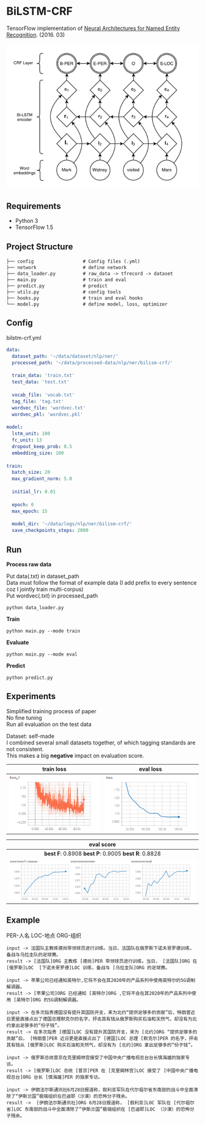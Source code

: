 # BiLSTM-CRF 

TensorFlow implementation of [Neural Architectures for Named Entity Recognition](https://arxiv.org/pdf/1603.01360.pdf). (2016. 03)

![images](images/architecture.png)

## Requirements

- Python 3
- TensorFlow 1.5


## Project Structure


    ├── config                  # Config files (.yml)
    ├── network                 # define network
    ├── data_loader.py          # raw_data -> tfrecord -> dataset
    ├── main.py                 # train and eval
    ├── predict.py              # predict
    ├── utils.py                # config tools
    ├── hooks.py                # train and eval hooks
    └── model.py                # define model, loss, optimizer
    

## Config

bilstm-crf.yml

```yml
data:
  dataset_path: '~/data/dataset/nlp/ner/'
  processed_path: '~/data/processed-data/nlp/ner/bilism-crf/'

  train_data: 'train.txt'
  test_data: 'test.txt'

  vocab_file: 'vocab.txt'
  tag_file: 'tag.txt'
  wordvec_file: 'wordvec.txt'
  wordvec_pkl: 'wordvec.pkl'

model:
  lstm_unit: 100
  fc_unit: 13
  dropout_keep_prob: 0.5
  embedding_size: 100

train:
  batch_size: 20
  max_gradient_norm: 5.0

  initial_lr: 0.01

  epoch: 0
  max_epoch: 15

  model_dir: '~/data/logs/nlp/ner/bilism-crf/'
  save_checkpoints_steps: 2000
```


## Run

**Process raw data**

Put data(.txt) in dataset_path  
Data must follow the format of example data (I add prefix to every sentence coz I jointly train multi-corpus)   
Put wordvec(.txt) in processed_path

```
python data_loader.py
```

**Train**

```
python main.py --mode train
```

**Evaluate**

```
python main.py --mode eval
```

**Predict**  
```
python predict.py
```

## Experiments

Simplified training process of paper   
No fine tuning  
Run all evaluation on the test data

Dataset: self-made   
I combined several small datasets together, of which tagging standards are not consistent.  
This makes a big **negative** impact on evaluation score.


|train loss|eval loss|
| :----------:| :----------: |
|![images](images/train-loss.png)|![images](images/eval-loss.png)|

|eval score|
| :----------:|
|**best F**: 0.8908 **best P**: 0.9005 **best R**: 0.8828 |
|![images](images/score.png)|


## Example

PER-人名 LOC-地点 ORG-组织

```
input -> 法国队主教练德尚带领球员进行训练。当日，法国队在俄罗斯下诺夫哥罗德训练，备战与乌拉圭队的足球赛。
result -> [法国队]ORG 主教练 [德尚]PER 带领球员进行训练。当日， [法国队]ORG 在 [俄罗斯]LOC  [下诺夫哥罗德]LOC 训练，备战与 [乌拉圭队]ORG 的足球赛。

input -> 苹果公司已经通知英特尔,它将不会在其2020年的产品系列中使用英特尔的5G调制解调器。
result -> [苹果公司]ORG 已经通知 [英特尔]ORG ,它将不会在其2020年的产品系列中使用 [英特尔]ORG 的5G调制解调器。

input -> 在多次指责德国没有提升其国防开支，来为北约“提供足够多的贡献”后，特朗普近日更是直接点出了德国总理默克尔的名字，抨击其有钱从俄罗斯购买石油和天然气，却没有为北约拿出足够多的“份子钱”。
result -> 在多次指责 [德国]LOC 没有提升其国防开支，来为 [北约]ORG “提供足够多的贡献”后， [特朗普]PER 近日更是直接点出了 [德国]LOC 总理 [默克尔]PER 的名字，抨击其有钱从 [俄罗斯]LOC 购买石油和天然气，却没有为 [北约]ORG 拿出足够多的“份子钱”。

input -> 俄罗斯总统普京在克里姆林宫接受了中国中央广播电视总台台长慎海雄的独家专访。
result -> [俄罗斯]LOC 总统 [普京]PER 在 [克里姆林宫]LOC 接受了 [中国中央广播电视总台]ORG 台长 [慎海雄]PER 的独家专访。

input -> 伊朗法尔斯通讯社6月28日报道称，叙利亚军队在代尔祖尔省东南部的战斗中全面清除了“伊斯兰国”极端组织在巴迪耶（沙漠）的恐怖分子残余。
result ->  [伊朗法尔斯通讯社]ORG 6月28日报道称， [叙利亚]LOC 军队在 [代尔祖尔省]LOC 东南部的战斗中全面清除了“伊斯兰国”极端组织在 [巴迪耶]LOC （沙漠）的恐怖分子残余。

```




